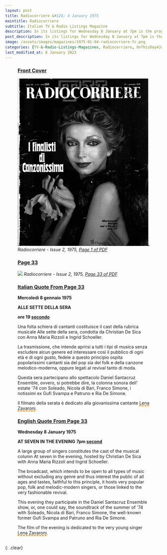 ```yaml
---
layout: post
title: Radiocorriere &#124; 4 January 1975
maintitle: Radiocorriere
subtitle: Italian TV & Radio Listings Magazine
description: In its listings for Wednesday 8 January at 7pm is the programme &quot;AT SEVEN IN THE EVENING&quot; its film of the evening was about Lena Zavaroni.
post_description: In its listings for Wednesday 8 January at 7pm is the programme &quot;AT SEVEN IN THE EVENING&quot; its film of the evening was about Lena Zavaroni.
image: /assets/images/magazines/1975-01-04-radiocorriere-fc.png
categories: [TV-&-Radio-Listings-Magazines, Radiocorriere, OnThisDay4January]
last_modified_at: 8 January 2023
---
```


<figure class="fig1">
<h3 id="infobox1"><a href="#infobox1">Front Cover</a></h3>
<a href="/assets/images/magazines/1975-01-04-radiocorriere-fc.png"><img src="/assets/images/magazines/1975-01-04-radiocorriere-fc.png" class="full-width zoom-in" /></a>
<cite>Radiocorriere - Issue 2, 1975, <a class="external-link" href="/assets/pdf/RC-1975-02_text.pdf">Page 1 of PDF</a></cite>
</figure>

<figure class="fig2">
<h3 id="infobox2"><a href="#infobox2">Page 33</a></h3>
<a href="/assets/images/magazines/1975-01-04-radiocorriere-page33.png"><img src="/assets/images/magazines/1975-01-04-radiocorriere-page33.png" class="full-width zoom-in" /></a>
<cite>Radiocorriere - Issue 2, 1975, <a class="external-link" href="/assets/pdf/RC-1975-02_text.pdf#page=33">Page 33 of PDF</a></cite>
</figure>

<figure class="fig3">
<h3 id="infobox3"><a href="#infobox3">Italian Quote From Page 33</a></h3>
<p><strong>Mercoledì 8 gennaio 1975</strong></p>
<p><strong>ALLE SETTE DELLA SERA</strong></p>
<p><strong>ore 19 <a class="external-link" href="https://en.wikipedia.org/wiki/Rai_2#:~:text=The%20channel%20was%20initially%20referred%20to%20as%20%22Secondo%20Programma%22.">secondo</a></strong></p>
<p>Una folta schiera di cantanti costituisce il cast della rubrica musicale Alle sette della sera, condotta da Christian De Sica con Anna Maria Rizzoli e Ingrid Schoeller.</p>
<p>La trasmissione, che intende aprirsi a tutti i tipi di musica senza escludere alcun genere ed interessare così il pubblico di ogni età e di ogni gusto, fedele a questo principio ospita popolarissimi cantanti sia del pop sia del folk e della canzone melodico-moderna, oppure legati al revival tanto di moda.</p>
<p>Questa sera partecipano allo spettacolo Daniel Santacruz Ensemble, ovvero, si potrebbe dire, la colonna sonora dell' estate '74 con Soleado, Nicola di Bari, Franco Simone, i notissimi ex Gufi Svampa e Patruno e Ria De Simone.</p>
<p>Il filmato della serata è dedicato alla giovanissima cantante <span style="text-decoration: underline dashed darkorange 3px;">Lena Zavaroni</span>.</p>
</figure>

<figure class="fig3">
<h3 id="infobox4"><a href="#infobox4">English Quote From Page 33</a></h3>
<p><strong>Wednesday 8 January 1975</strong></p>
<strong>AT SEVEN IN THE EVENING</strong>
<strong>7pm <a class="external-link" href="https://en.wikipedia.org/wiki/Rai_2#:~:text=The%20channel%20was%20initially%20referred%20to%20as%20%22Secondo%20Programma%22.">second</a></strong>
<p>A large group of singers constitutes the cast of the musical column At seven in the evening, hosted by Christian De Sica with Anna Maria Rizzoli and Ingrid Schoeller.</p>
<p>The broadcast, which intends to be open to all types of music without excluding any genre and thus interest the public of all ages and tastes, faithful to this principle, it hosts very popular pop, folk and melodic-modern singers, or those linked to the very fashionable revival.</p>
<p>This evening they participate in the Daniel Santacruz Ensemble show, or, one could say, the soundtrack of the summer of '74 with Soleado, Nicola di Bari, Franco Simone, the well-known former Gufi Svampa and Patruno and Ria De Simone.</p>
<p>The film of the evening is dedicated to the very young singer <span style="text-decoration: underline dashed darkorange 3px;">Lena Zavaroni</span>.</p>
</figure>
<br />{: .clear}

